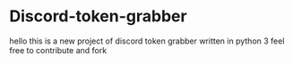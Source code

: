 # Discord-token-grabber
hello this is a new project of discord token grabber written in python 3 feel free to contribute and fork
